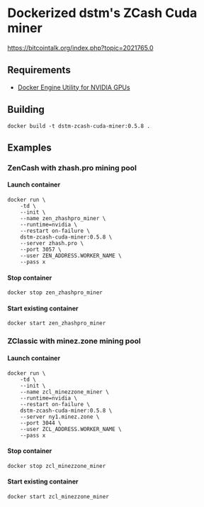 # Dockerized dstm's ZCash Cuda miner 
https://bitcointalk.org/index.php?topic=2021765.0

## Requirements
- [Docker Engine Utility for NVIDIA GPUs](https://github.com/NVIDIA/nvidia-docker)

## Building
```
docker build -t dstm-zcash-cuda-miner:0.5.8 .
```

## Examples
### ZenCash with zhash.pro mining pool
#### Launch container
```
docker run \
    -td \
    --init \
    --name zen_zhashpro_miner \
    --runtime=nvidia \
    --restart on-failure \
    dstm-zcash-cuda-miner:0.5.8 \
    --server zhash.pro \
    --port 3057 \
    --user ZEN_ADDRESS.WORKER_NAME \
    --pass x
```

#### Stop container
```
docker stop zen_zhashpro_miner
```

#### Start existing container
```
docker start zen_zhashpro_miner
```

### ZClassic with minez.zone mining pool
#### Launch container
```
docker run \
    -td \
    --init \
    --name zcl_minezzone_miner \
    --runtime=nvidia \
    --restart on-failure \
    dstm-zcash-cuda-miner:0.5.8 \
    --server ny1.minez.zone \
    --port 3044 \
    --user ZCL_ADDRESS.WORKER_NAME \
    --pass x
```

#### Stop container
```
docker stop zcl_minezzone_miner
```

#### Start existing container
```
docker start zcl_minezzone_miner
```
